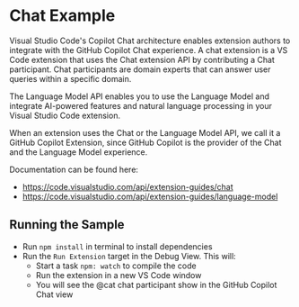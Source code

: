 # Chat Example

Visual Studio Code's Copilot Chat architecture enables extension authors to integrate with the GitHub Copilot Chat experience. A chat extension is a VS Code extension that uses the Chat extension API by contributing a Chat participant. Chat participants are domain experts that can answer user queries within a specific domain.

The Language Model API enables you to use the Language Model and integrate AI-powered features and natural language processing in your Visual Studio Code extension.

When an extension uses the Chat or the Language Model API, we call it a GitHub Copilot Extension, since GitHub Copilot is the provider of the Chat and the Language Model experience.

Documentation can be found here:
- https://code.visualstudio.com/api/extension-guides/chat
- https://code.visualstudio.com/api/extension-guides/language-model

## Running the Sample

- Run `npm install` in terminal to install dependencies
- Run the `Run Extension` target in the Debug View. This will:
	- Start a task `npm: watch` to compile the code
	- Run the extension in a new VS Code window
	- You will see the @cat chat participant show in the GitHub Copilot Chat view
